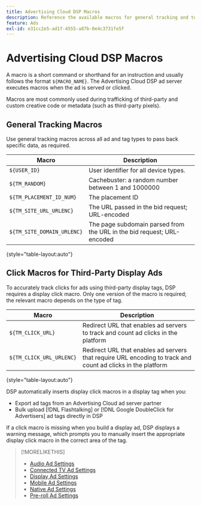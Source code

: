 ```yaml
---
title: Advertising Cloud DSP Macros
description: Reference the available macros for general tracking and to track clicks on third-party display ads.
feature: Ads
exl-id: e31cc2e5-ad1f-4555-a87b-0e4c3731fe5f
---
```

# Advertising Cloud DSP Macros

A macro is a short command or shorthand for an instruction and usually follows the format `${MACRO_NAME}`. The Advertising Cloud DSP ad server executes macros when the ad is served or clicked.

Macros are most commonly used during trafficking of third-party and custom creative code or metadata (such as third-party pixels).

## General Tracking Macros

Use general tracking macros across all ad and tag types to pass back specific data, as required.

| Macro | Description |
| --------------- | ---------------------- |
| `${USER_ID}` | User identifier for all device types. |
| `${TM_RANDOM}` | Cachebuster: a random number between 1 and 1000000 |
| `${TM_PLACEMENT_ID_NUM}` | The placement ID |
| `${TM_SITE_URL_URLENC}` | The URL passed in the bid request; URL-encoded |
| `${TM_SITE_DOMAIN_URLENC}` | The page subdomain parsed from the URL in the bid request; URL-encoded |

{style="table-layout:auto"}

## Click Macros for Third-Party Display Ads

To accurately track clicks for ads using third-party display tags, DSP requires a display click macro. Only one version of the macro is required; the relevant macro depends on the type of tag.

| Macro | Description |
| --------------- | ---------------------- |
| `${TM_CLICK_URL}` | Redirect URL that enables ad servers to track and count ad clicks in the platform |
| `${TM_CLICK_URL_URLENC}` | Redirect URL that enables ad servers that require URL encoding to track and count ad clicks in the platform |

{style="table-layout:auto"}

DSP automatically inserts display click macros in a display tag when you:

* Export ad tags from an Advertising Cloud ad server partner <!-- [Needs PM confirmation.] -->
* Bulk upload [!DNL Flashtalking] or [!DNL Google DoubleClick for Advertisers] ad tags directly in DSP

If a click macro is missing when you build a display ad, DSP displays a warning message, which prompts you to manually insert the appropriate display click macro in the correct area of the tag.

>[!MORELIKETHIS]
>
>* [Audio Ad Settings](/help/dsp/campaign-management/ads/ad-settings-audio.md)
>* [Connected TV Ad Settings](/help/dsp/campaign-management/ads/ad-settings-connected-tv.md)
>* [Display Ad Settings](/help/dsp/campaign-management/ads/ad-settings-display.md)
>* [Mobile Ad Settings](/help/dsp/campaign-management/ads/ad-settings-mobile.md)
>* [Native Ad Settings](/help/dsp/campaign-management/ads/ad-settings-native.md)
>* [Pre-roll Ad Settings](/help/dsp/campaign-management/ads/ad-settings-pre-roll.md)
